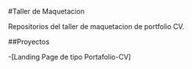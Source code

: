 #Taller de Maquetacion

Repositorios del taller de maquetacion de portfolio CV.

##Proyectos

-[Landing Page de tipo Portafolio-CV]